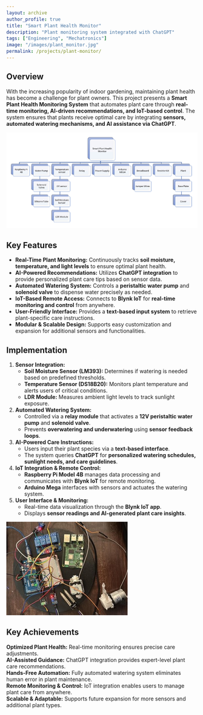 ```yaml
---
layout: archive
author_profile: true
title: "Smart Plant Health Monitor"
description: "Plant monitoring system integrated with ChatGPT"
tags: ["Engineering", "Mechatronics"]
image: "/images/plant_monitor.jpg"
permalink: /projects/plant-monitor/
---
```


## Overview
With the increasing popularity of indoor gardening, maintaining plant health has become a challenge for plant owners. This project presents a **Smart Plant Health Monitoring System** that automates plant care through **real-time monitoring, AI-driven recommendations, and IoT-based control**. The system ensures that plants receive optimal care by integrating **sensors, automated watering mechanisms, and AI assistance via ChatGPT**.

![System Components](/images/plant_system.png)

## Key Features
- **Real-Time Plant Monitoring:** Continuously tracks **soil moisture, temperature, and light levels** to ensure optimal plant health.
- **AI-Powered Recommendations:** Utilizes **ChatGPT integration** to provide personalized plant care tips based on sensor data.
- **Automated Watering System:** Controls a **peristaltic water pump** and **solenoid valve** to dispense water precisely as needed.
- **IoT-Based Remote Access:** Connects to **Blynk IoT** for **real-time monitoring and control** from anywhere.
- **User-Friendly Interface:** Provides a **text-based input system** to retrieve plant-specific care instructions.
- **Modular & Scalable Design:** Supports easy customization and expansion for additional sensors and functionalities.

## Implementation
1. **Sensor Integration:**
   - **Soil Moisture Sensor (LM393):** Determines if watering is needed based on predefined thresholds.
   - **Temperature Sensor (DS18B20):** Monitors plant temperature and alerts users of critical conditions.
   - **LDR Module:** Measures ambient light levels to track sunlight exposure.
2. **Automated Watering System:**
   - Controlled via a **relay module** that activates a **12V peristaltic water pump** and **solenoid valve**.
   - Prevents **overwatering and underwatering** using **sensor feedback loops**.
3. **AI-Powered Care Instructions:**
   - Users input their plant species via a **text-based interface**.
   - The system queries **ChatGPT** for **personalized watering schedules, sunlight needs, and care guidelines**.
4. **IoT Integration & Remote Control:**
   - **Raspberry Pi Model 4B** manages data processing and communicates with **Blynk IoT** for remote monitoring.
   - **Arduino Mega** interfaces with sensors and actuates the watering system.
5. **User Interface & Monitoring:**
   - Real-time data visualization through the **Blynk IoT app**.
   - Displays **sensor readings and AI-generated plant care insights**.

![IoT-Based Plant Care](/images/plant_monitor.jpg)

## Key Achievements
 **Optimized Plant Health:** Real-time monitoring ensures precise care adjustments.  
 **AI-Assisted Guidance:** ChatGPT integration provides expert-level plant care recommendations.  
 **Hands-Free Automation:** Fully automated watering system eliminates human error in plant maintenance.  
 **Remote Monitoring & Control:** IoT integration enables users to manage plant care from anywhere.  
 **Scalable & Adaptable:** Supports future expansion for more sensors and additional plant types.